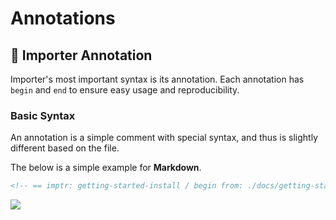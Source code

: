 <!-- == imptr: ignore-all == -->

# Annotations

## 📌 Importer Annotation

Importer's most important syntax is its annotation. Each annotation has `begin` and `end` to ensure easy usage and reproducibility.

### Basic Syntax

An annotation is a simple comment with special syntax, and thus is slightly different based on the file.

The below is a simple example for **Markdown**.

```markdown
<!-- == imptr: getting-started-install / begin from: ./docs/getting-started/install.md#[homebrew-install] == -->
```

<img src="/../../assets/images/annotatino-explanation.png" />
